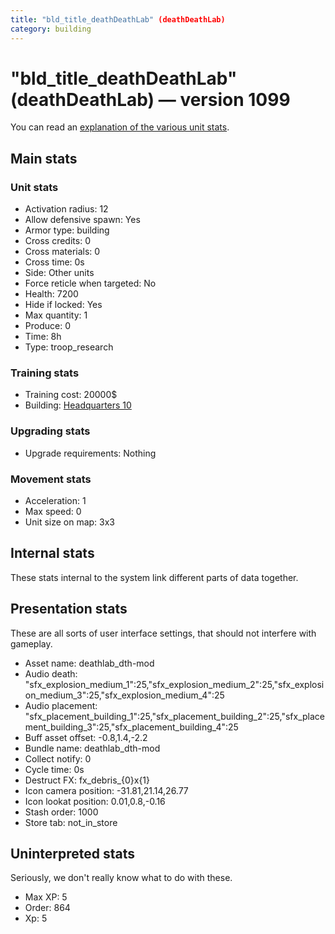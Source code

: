 ```yaml
---
title: "bld_title_deathDeathLab" (deathDeathLab)
category: building
---
```


# "bld_title_deathDeathLab" (deathDeathLab) — version 1099

You can read an [explanation  of the various unit stats](unitexplained.md).

## Main stats

### Unit stats

  * Activation radius: 12
  * Allow defensive spawn: Yes
  * Armor type: building
  * Cross credits: 0
  * Cross materials: 0
  * Cross time: 0s
  * Side: Other units
  * Force reticle when targeted: No
  * Health: 7200
  * Hide if locked: Yes
  * Max quantity: 1
  * Produce: 0
  * Time: 8h
  * Type: troop_research

### Training stats

  * Training cost: 20000$
  * Building: [Headquarters 10](smugglerHQ.html)

### Upgrading stats

  * Upgrade requirements: Nothing

### Movement stats

  * Acceleration: 1
  * Max speed: 0
  * Unit size on map: 3x3

## Internal stats

These stats internal to the system link different parts of data together.


## Presentation stats

These are all sorts of user interface settings, that should not interfere with gameplay.

  * Asset name: deathlab_dth-mod
  * Audio death: "sfx_explosion_medium_1":25,"sfx_explosion_medium_2":25,"sfx_explosion_medium_3":25,"sfx_explosion_medium_4":25
  * Audio placement: "sfx_placement_building_1":25,"sfx_placement_building_2":25,"sfx_placement_building_3":25,"sfx_placement_building_4":25
  * Buff asset offset: -0.8,1.4,-2.2
  * Bundle name: deathlab_dth-mod
  * Collect notify: 0
  * Cycle time: 0s
  * Destruct FX: fx_debris_{0}x{1}
  * Icon camera position: -31.81,21.14,26.77
  * Icon lookat position: 0.01,0.8,-0.16
  * Stash order: 1000
  * Store tab: not_in_store

## Uninterpreted stats

Seriously, we don't really know what to do with these.

  * Max XP: 5
  * Order: 864
  * Xp: 5

